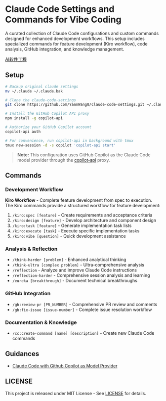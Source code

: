 # Claude Code Settings and Commands for Vibe Coding

A curated collection of Claude Code configurations and custom commands designed for enhanced development workflows. This setup includes specialized commands for feature development (Kiro workflow), code analysis, GitHub integration, and knowledge management.

[AI软件工程](https://www.wxyaonline.top/article/2353459e-7dca-8092-9384-ce0f495e97d2)

## Setup

```sh
# Backup original claude settings
mv ~/.claude ~/.claude.bak

# Clone the claude-code-settings
git clone https://github.com/YannWang0/claude-code-settings.git ~/.claude

# Install the GitHub Copilot API proxy
npm install -g copilot-api

# Authorize your GitHub Copilot account
copilot-api auth

# For convenience, run copilot-api in background with tmux
tmux new-session -d -s copilot 'copilot-api start'
```

> **Note:** This configuration uses GitHub Copilot as the Claude Code model provider through the [copilot-api](https://github.com/ericc-ch/copilot-api) proxy.

## Commands

### Development Workflow

**Kiro Workflow** - Complete feature development from spec to execution. The Kiro commands provide a structured workflow for feature development:

1. `/kiro:spec [feature]` - Create requirements and acceptance criteria
2. `/kiro:design [feature]` - Develop architecture and component design
3. `/kiro:task [feature]` - Generate implementation task lists
4. `/kiro:execute [task]` - Execute specific implementation tasks
5. `/kiro:vibe [question]` - Quick development assistance

### Analysis & Reflection

- `/think-harder [problem]` - Enhanced analytical thinking
- `/think-ultra [complex problem]` - Ultra-comprehensive analysis
- `/reflection` - Analyze and improve Claude Code instructions
- `/reflection-harder` - Comprehensive session analysis and learning
- `/eureka [breakthrough]` - Document technical breakthroughs

### GitHub Integration

- `/gh:review-pr [PR_NUMBER]` - Comprehensive PR review and comments
- `/gh:fix-issue [issue-number]` - Complete issue resolution workflow

### Documentation & Knowledge

- `/cc:create-command [name] [description]` - Create new Claude Code commands

## Guidances

- [Claude Code with Github Copilot as Model Provider](guidances/github-copilot.md)

## LICENSE

This project is released under MIT License - See [LICENSE](LICENSE) for details.
